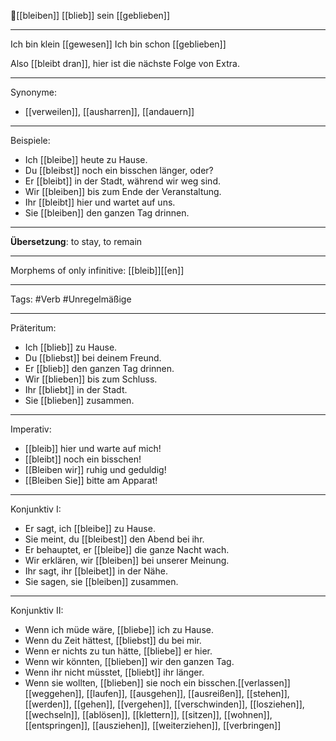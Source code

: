 📍[[bleiben]]
[[blieb]]
sein [[geblieben]]

---
Ich bin klein [[gewesen]]
Ich bin schon [[geblieben]]

Also [[bleibt dran]], hier ist die nächste Folge von Extra.  

---

Synonyme:
- [[verweilen]], [[ausharren]], [[andauern]]

---

Beispiele:

- Ich [[bleibe]] heute zu Hause.
- Du [[bleibst]] noch ein bisschen länger, oder?
- Er [[bleibt]] in der Stadt, während wir weg sind.
- Wir [[bleiben]] bis zum Ende der Veranstaltung.
- Ihr [[bleibt]] hier und wartet auf uns.
- Sie [[bleiben]] den ganzen Tag drinnen.

---
**Übersetzung**: to stay, to remain

---

Morphems of only infinitive:
[[bleib]][[en]]

---
Tags:
#Verb #Unregelmäßige

---

Präteritum:

- Ich [[blieb]] zu Hause.
- Du [[bliebst]] bei deinem Freund.
- Er [[blieb]] den ganzen Tag drinnen.
- Wir [[blieben]] bis zum Schluss.
- Ihr [[bliebt]] in der Stadt.
- Sie [[blieben]] zusammen.

---

Imperativ:

- [[bleib]] hier und warte auf mich!
- [[bleibt]] noch ein bisschen!
- [[Bleiben wir]] ruhig und geduldig!
- [[Bleiben Sie]] bitte am Apparat!

---

Konjunktiv I:

- Er sagt, ich [[bleibe]] zu Hause.
- Sie meint, du [[bleibest]] den Abend bei ihr.
- Er behauptet, er [[bleibe]] die ganze Nacht wach.
- Wir erklären, wir [[bleiben]] bei unserer Meinung.
- Ihr sagt, ihr [[bleibet]] in der Nähe.
- Sie sagen, sie [[bleiben]] zusammen.

---

Konjunktiv II:

- Wenn ich müde wäre, [[bliebe]] ich zu Hause.
- Wenn du Zeit hättest, [[bliebst]] du bei mir.
- Wenn er nichts zu tun hätte, [[bliebe]] er hier.
- Wenn wir könnten, [[blieben]] wir den ganzen Tag.
- Wenn ihr nicht müsstet, [[bliebt]] ihr länger.
- Wenn sie wollten, [[blieben]] sie noch ein bisschen.[[verlassen]][[weggehen]], [[laufen]], [[ausgehen]], [[ausreißen]], [[stehen]], [[werden]], [[gehen]], [[vergehen]], [[verschwinden]], [[losziehen]], [[wechseln]], [[ablösen]], [[klettern]], [[sitzen]], [[wohnen]], [[entspringen]], [[ausziehen]], [[weiterziehen]], [[verbringen]]